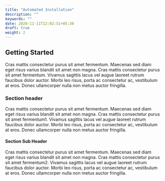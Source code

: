 ```yaml
---
title: "Automated Installation"
description: ""
keywords: ""
date: 2020-11-11T22:02:51+05:30
draft: true
weight: 2
---
```


## Getting Started

Cras mattis consectetur purus sit amet fermentum. Maecenas sed diam eget risus varius blandit sit amet non magna. Cras mattis consectetur purus sit amet fermentum. Vivamus sagittis lacus vel augue laoreet rutrum faucibus dolor auctor. Morbi leo risus, porta ac consectetur ac, vestibulum at eros. Donec ullamcorper nulla non metus auctor fringilla.

### Section header

Cras mattis consectetur purus sit amet fermentum. Maecenas sed diam eget risus varius blandit sit amet non magna. Cras mattis consectetur purus sit amet fermentum1. Vivamus sagittis lacus vel augue laoreet rutrum faucibus dolor auctor. Morbi leo risus, porta ac consectetur ac, vestibulum at eros. Donec ullamcorper nulla non metus auctor fringilla.

#### Section Sub Header

Cras mattis consectetur purus sit amet fermentum. Maecenas sed diam eget risus varius blandit sit amet non magna. Cras mattis consectetur purus sit amet fermentum2. Vivamus sagittis lacus vel augue laoreet rutrum faucibus dolor auctor. Morbi leo risus, porta ac consectetur ac, vestibulum at eros. Donec ullamcorper nulla non metus auctor fringilla.
